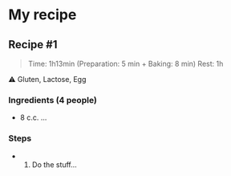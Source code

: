 # My recipe

## Recipe #1

> Time: 1h13min (Preparation: 5 min + Baking: 8 min)
> Rest: 1h 

:warning: Gluten, Lactose, Egg

### Ingredients (4 people)

- 8 c.c. ...

### Steps

- 1. Do the stuff...
